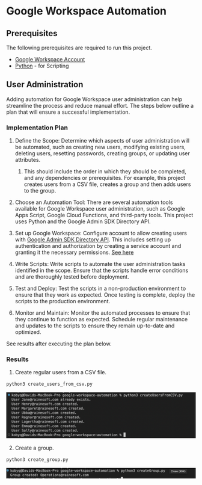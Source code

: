 # Google Workspace Automation

## Prerequisites

The following prerequisites are required to run this project.

- [Google Workspace Account](https://support.google.com/a/answer/6365252)
- [Python](https://www.python.org/) - for Scripting

## User Administration

Adding automation for Google Workspace user administration can help streamline the process and reduce manual effort. The steps below outline a plan that will ensure a successful implementation.

### Implementation Plan

1. Define the Scope: Determine which aspects of user administration will be automated, such as creating new users, modifying existing users, deleting users, resetting passwords, creating groups, or updating user attributes.
    1. This should include the order in which they should be completed, and any dependencies or prerequisites. For example, this project creates users from a CSV file, creates a group and then adds users to the group.

2. Choose an Automation Tool: There are several automation tools available for Google Workspace user administration, such as Google Apps Script, Google Cloud Functions, and third-party tools. This project uses Python and the Google Admin SDK Directory API.

3. Set up Google Workspace: Configure account to allow creating users with [Google Admin SDK Directory API](https://developers.google.com/admin-sdk/directory/v1/quickstart/python). This includes setting up authentication and authorization by creating a service account and granting it the necessary permissions. [See here](https://developers.google.com/workspace/guides/create-credentials#python)

4. Write Scripts: Write scripts to automate the user administration tasks identified in the scope. Ensure that the scripts handle error conditions and are thoroughly tested before deployment.

5. Test and Deploy: Test the scripts in a non-production environment to ensure that they work as expected. Once testing is complete, deploy the scripts to the production environment.

6. Monitor and Maintain: Monitor the automated processes to ensure that they continue to function as expected. Schedule regular maintenance and updates to the scripts to ensure they remain up-to-date and optimized.

See results after executing the plan below.

### Results

1. Create regular users from a CSV file.

```bash
python3 create_users_from_csv.py
```

!["Create Regular Users"](files/result_auto_create_users.png)

2. Create a group.

```bash
python3 create_group.py
```

!["Create Group"](files/result_auto_create_group.png)